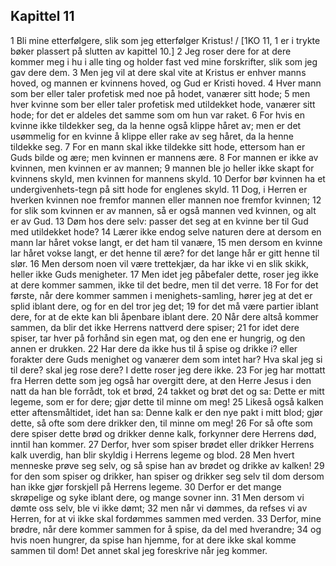 ## Kapittel 11

1 Bli mine etterfølgere, slik som jeg etterfølger Kristus! / [1KO 11, 1 er i trykte bøker plassert på slutten av kapittel 10.]
2 Jeg roser dere for at dere kommer meg i hu i alle ting og holder fast ved mine forskrifter, slik som jeg gav dere dem.
3 Men jeg vil at dere skal vite at Kristus er enhver manns hoved, og mannen er kvinnens hoved, og Gud er Kristi hoved.
4 Hver mann som ber eller taler profetisk med noe på hodet, vanærer sitt hode;
5 men hver kvinne som ber eller taler profetisk med utildekket hode, vanærer sitt hode; for det er aldeles det samme som om hun var raket.
6 For hvis en kvinne ikke tildekker seg, da la henne også klippe håret av; men er det usømmelig for en kvinne å klippe eller rake av seg håret, da la henne tildekke seg.
7 For en mann skal ikke tildekke sitt hode, ettersom han er Guds bilde og ære; men kvinnen er mannens ære.
8 For mannen er ikke av kvinnen, men kvinnen er av mannen;
9 mannen ble jo heller ikke skapt for kvinnens skyld, men kvinnen for mannens skyld.
10 Derfor bør kvinnen ha et undergivenhets-tegn på sitt hode for englenes skyld.
11 Dog, i Herren er hverken kvinnen noe fremfor mannen eller mannen noe fremfor kvinnen;
12 for slik som kvinnen er av mannen, så er også mannen ved kvinnen, og alt er av Gud.
13 Døm hos dere selv: passer det seg at en kvinne ber til Gud med utildekket hode?
14 Lærer ikke endog selve naturen dere at dersom en mann lar håret vokse langt, er det ham til vanære,
15 men dersom en kvinne lar håret vokse langt, er det henne til ære? for det lange hår er gitt henne til slør.
16 Men dersom noen vil være trettekjær, da har ikke vi en slik skikk, heller ikke Guds menigheter.
17 Men idet jeg påbefaler dette, roser jeg ikke at dere kommer sammen, ikke til det bedre, men til det verre.
18 For for det første, når dere kommer sammen i menighets-samling, hører jeg at det er splid iblant dere, og for en del tror jeg det;
19 for det må være partier iblant dere, for at de ekte kan bli åpenbare iblant dere.
20 Når dere altså kommer sammen, da blir det ikke Herrens nattverd dere spiser;
21 for idet dere spiser, tar hver på forhånd sin egen mat, og den ene er hungrig, og den annen er drukken.
22 Har dere da ikke hus til å spise og drikke i? eller forakter dere Guds menighet og vanærer dem som intet har? Hva skal jeg si til dere? skal jeg rose dere? I dette roser jeg dere ikke.
23 For jeg har mottatt fra Herren dette som jeg også har overgitt dere, at den Herre Jesus i den natt da han ble forrådt, tok et brød,
24 takket og brøt det og sa: Dette er mitt legeme, som er for dere; gjør dette til minne om meg!
25 Likeså også kalken etter aftensmåltidet, idet han sa: Denne kalk er den nye pakt i mitt blod; gjør dette, så ofte som dere drikker den, til minne om meg!
26 For så ofte som dere spiser dette brød og drikker denne kalk, forkynner dere Herrens død, inntil han kommer.
27 Derfor, hver som spiser brødet eller drikker Herrens kalk uverdig, han blir skyldig i Herrens legeme og blod.
28 Men hvert menneske prøve seg selv, og så spise han av brødet og drikke av kalken!
29 for den som spiser og drikker, han spiser og drikker seg selv til dom dersom han ikke gjør forskjell på Herrens legeme.
30 Derfor er det mange skrøpelige og syke iblant dere, og mange sovner inn.
31 Men dersom vi dømte oss selv, ble vi ikke dømt;
32 men når vi dømmes, da refses vi av Herren, for at vi ikke skal fordømmes sammen med verden.
33 Derfor, mine brødre, når dere kommer sammen for å spise, da del med hverandre;
34 og hvis noen hungrer, da spise han hjemme, for at dere ikke skal komme sammen til dom! Det annet skal jeg foreskrive når jeg kommer.
